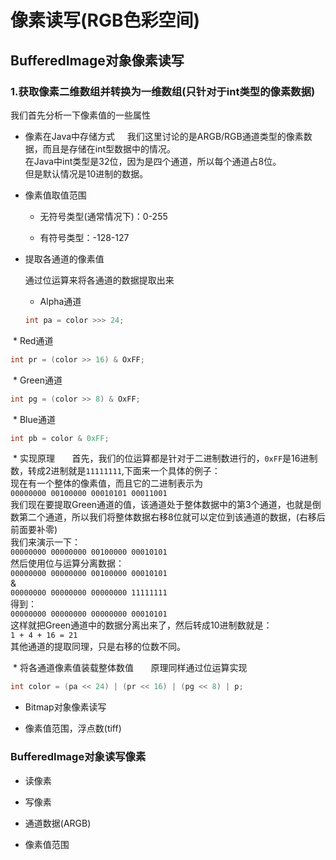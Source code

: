 # 像素读写(RGB色彩空间)            

##  BufferedImage对象像素读写        

### 1.获取像素二维数组并转换为一维数组(只针对于int类型的像素数据)               
  我们首先分析一下像素值的一些属性     
  
* 像素在Java中存储方式        
  我们这里讨论的是ARGB/RGB通道类型的像素数据，而且是存储在int型数据中的情况。      
  在Java中int类型是32位，因为是四个通道，所以每个通道占8位。   
  但是默认情况是10进制的数据。  
  
  
* 像素值取值范围    
    - 无符号类型(通常情况下)：0-255     

    - 有符号类型：-128-127  
     
     
* 提取各通道的像素值            

  通过位运算来将各通道的数据提取出来        
  
  * Alpha通道         
  ```Java
  int pa = color >>> 24;
  ```     

  * Red通道     
  ```Java
  int pr = (color >> 16) & OxFF;
  ```     

  * Green通道    
   ```Java
   int pg = (color >> 8) & OxFF;
   ```   

  * Blue通道     
   ```Java
   int pb = color & 0xFF;
   ```

  * 实现原理       
   首先，我们的位运算都是针对于二进制数进行的，`0xFF`是16进制数，转成2进制就是`11111111`,下面来一个具体的例子：    
   现在有一个整体的像素值，而且它的二进制表示为    
   `00000000 00100000 00010101 00011001`     
   我们现在要提取Green通道的值，该通道处于整体数据中的第3个通道，也就是倒数第二个通道，所以我们将整体数据右移8位就可以定位到该通道的数据，(右移后前面要补零)   
   我们来演示一下：   
   `00000000 00000000 00100000 00010101`   
   然后使用位与运算分离数据：    
   `00000000 00000000 00100000 00010101`   
   &   
   `00000000 00000000 00000000 11111111`   
   得到：    
   `00000000 00000000 00000000 00010101`    
   这样就把Green通道中的数据分离出来了，然后转成10进制数就是：      
   `1 + 4 + 16 = 21`         
   其他通道的提取同理，只是右移的位数不同。       

  * 将各通道像素值装载整体数值       
   原理同样通过位运算实现     
   ```Java
   int color = (pa << 24) | (pr << 16) | (pg << 8) | p;
   ```   

   



















+ Bitmap对象像素读写     

+ 像素值范围，浮点数(tiff)      

### BufferedImage对象读写像素     

+ 读像素     

+ 写像素    

+ 通道数据(ARGB)     

+ 像素值范围      
